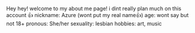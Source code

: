 Hey hey! welcome to my about me page! i dint really plan much on this account 👍
nickname: Azure (wont put my real name👍)
age: wont say but not 18+
pronous: She/her
sexuality: lesbian
hobbies: art, music
<!---
AzUr3-DrAg0n/AzUr3-DrAg0n is a ✨ special ✨ repository because its `README.md` (this file) appears on your GitHub profile.
You can click the Preview link to take a look at your changes.
--->

